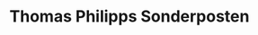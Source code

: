 ---
title: "Thomas Philipps Sonderposten"
url: /hof/thomas-philipps-sonderposten/
shop: Kramladen
---